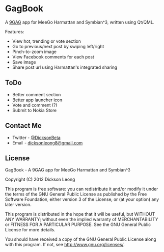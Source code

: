 GagBook
==========

A [9GAG](http://9gag.com) app for MeeGo Harmattan and Symbian^3, written using Qt/QML.

Features:
* View hot, trending or vote section
* Go to previous/next post by swiping left/right
* Pinch-to-zoom image
* View Facebook comments for each post
* Save image
* Share post url using Harmattan's integrated sharing

ToDo
---------
* Better comment section
* Better app launcher icon
* Vote and comment (?)
* Submit to Nokia Store

Contact Me
---------
* Twitter - [@DicksonBeta](http://twitter.com/DicksonBeta)
* Email - dicksonleong8@gmail.com

License
---------

GagBook - A 9GAG app for MeeGo Harmattan and Symbian^3

Copyright (C) 2012 Dickson Leong

This program is free software: you can redistribute it and/or modify it under
the terms of the GNU General Public License as published by the Free Software
Foundation, either version 3 of the License, or (at your option) any later version.

This program is distributed in the hope that it will be useful, but WITHOUT ANY WARRANTY;
without even the implied warranty of MERCHANTABILITY or FITNESS FOR A PARTICULAR PURPOSE.
See the GNU General Public License for more details.

You should have received a copy of the GNU General Public License along with this program.
If not, see http://www.gnu.org/licenses/.
